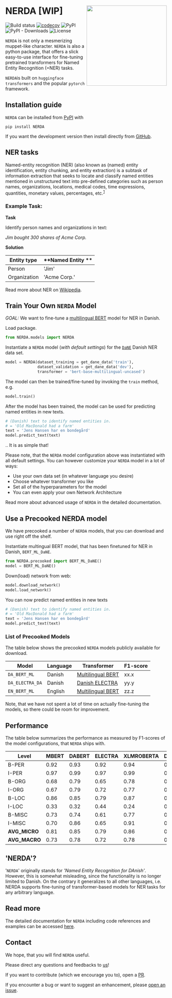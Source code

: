 # NERDA [**WIP**] <img src="https://raw.githubusercontent.com/ebanalyse/NERDA/main/logo.png" align="right" height=250/>

![Build status](https://github.com/ebanalyse/NERDA/workflows/build/badge.svg)
[![codecov](https://codecov.io/gh/ebanalyse/NERDA/branch/main/graph/badge.svg?token=OB6LGFQZYX)](https://codecov.io/gh/ebanalyse/NERDA)
![PyPI](https://img.shields.io/pypi/v/NERDA.svg)
![PyPI - Downloads](https://img.shields.io/pypi/dm/NERDA?color=green)
![License](https://img.shields.io/badge/license-MIT-blue.svg)

`NERDA` is not only a mesmerizing muppet-like character. `NERDA` is also
a python package, that offers a slick easy-to-use interface for fine-tuning 
pretrained transformers for Named Entity Recognition
 (=NER) tasks. 

`NERDA`is built on `huggingface` `transformers` and the popular `pytorch`
 framework.

## Installation guide
`NERDA` can be installed from [PyPI](https://pypi.org/project/NERDA/) with 

```
pip install NERDA
```

If you want the development version then install directly from [GitHub](https://github.com/ebanalyse/NERDA).

## NER tasks
Named-entity recognition (NER) (also known as (named) entity identification, 
entity chunking, and entity extraction) is a subtask of information extraction
that seeks to locate and classify named entities mentioned in unstructured 
text into pre-defined categories such as person names, organizations, locations, medical codes, time expressions, quantities, monetary values, percentages, etc.<sup>[1]</sup>

[1]: https://en.wikipedia.org/wiki/Named-entity_recognition

### Example Task:

**Task** 

Identify person names and organizations in text:

*Jim bought 300 shares of Acme Corp.*

**Solution**

| **Entity type** | **Named Entity ** | 
|-----------------|-------------------|
| Person          | 'Jim'             |
| Organization    | 'Acme Corp.'      |

Read more about NER on [Wikipedia](https://en.wikipedia.org/wiki/Named-entity_recognition).

## Train Your Own `NERDA` Model

*GOAL:* We want to fine-tune a [multilingual BERT](https://huggingface.co/bert-base-multilingual-uncased) model for NER in Danish.

Load package.

```python
from NERDA.models import NERDA
```

Instantiate a `NERDA` model (*with default settings*) for the 
[`DaNE`](https://github.com/alexandrainst/danlp/blob/master/docs/docs/datasets.md#dane) 
Danish NER data set.

```python
model = NERDA(dataset_training = get_dane_data('train'),
              dataset_validation = get_dane_data('dev'),
              transformer = 'bert-base-multilingual-uncased')
```

The model can then be trained/fine-tuned by invoking the `train` method, e.g.

```python
model.train()
````

After the model has been trained, the model can be used for predicting 
named entities in new texts.

```python
# (Danish) text to identify named entities in.
# = 'Old MacDonald had a farm'
text = 'Jens Hansen har en bondegård'
model.predict_text(text)
```
.. It is as simple that!

Please note, that the `NERDA` model configuration above was instantiated 
with all default settings. You can however customize your `NERDA` model
in a lot of ways:

- Use your own data set (in whatever language you desire)
- Choose whatever transformer you like
- Set all of the hyperparameters for the model
- You can even apply your own Network Architecture 

Read more about advanced usage of `NERDA` in the detailed documentation.

## Use a Precooked NERDA model ##

We have precooked a number of `NERDA` models, that you can download 
and use right off the shelf.

Instantiate multingual BERT model, that has been finetuned for NER in Danish,
`BERT_ML_DaNE`.

```python
from NERDA.precooked import BERT_ML_DaNE()
model = BERT_ML_DaNE()
```

Down(load) network from web:

```python
model.download_network()
model.load_network()
```

You can now predict named entities in new texts

```python
# (Danish) text to identify named entities in.
# = 'Old MacDonald had a farm'
text = 'Jens Hansen har en bondegård'
model.predict_text(text)
```

### List of Precooked Models

The table below shows the precooked `NERDA` models publicly available for download.

| **Model**       | **Language** | **Transformer**   | **F1-score** |  
|-----------------|--------------|-------------------|--------------|
| `DA_BERT_ML`    | Danish       | [Multilingual BERT](https://huggingface.co/bert-base-multilingual-uncased) | xx.x       |
| `DA_ELECTRA_DA` | Danish       | [Danish ELECTRA](https://huggingface.co/Maltehb/-l-ctra-danish-electra-small-uncased) | yy.y             |
| `EN_BERT_ML`    | English      | [Multilingual BERT](https://huggingface.co/bert-base-multilingual-uncased)| zz.z              |

Note, that we have not spent a lot of time on actually fine-tuning the models,
so there could be room for improvement.

## Performance

The table below summarizes the performance as measured by F1-scores of the model
 configurations, that `NERDA` ships with.

| **Level**     | **MBERT** | **DABERT** | **ELECTRA** | **XLMROBERTA** | **DISTILMBERT** |
|---------------|-----------|------------|-------------|----------------|-----------------|
| B-PER         | 0.92      | 0.93       | 0.92        | 0.94           | 0.89            |      
| I-PER         | 0.97      | 0.99       | 0.97        | 0.99           | 0.96            |   
| B-ORG         | 0.68      | 0.79       | 0.65        | 0.78           | 0.66            |     
| I-ORG         | 0.67      | 0.79       | 0.72        | 0.77           | 0.61            |   
| B-LOC         | 0.86      | 0.85       | 0.79        | 0.87           | 0.80            |     
| I-LOC         | 0.33      | 0.32       | 0.44        | 0.24           | 0.29            |     
| B-MISC        | 0.73      | 0.74       | 0.61        | 0.77           | 0.70            |     
| I-MISC        | 0.70      | 0.86       | 0.65        | 0.91           | 0.61            |   
| **AVG_MICRO** | 0.81      | 0.85       | 0.79        | 0.86           | 0.78            |      
| **AVG_MACRO** | 0.73      | 0.78       | 0.72        | 0.78           | 0.69            |

## 'NERDA'?
'`NERDA`' originally stands for *'Named Entity Recognition for DAnish'*. However, this
is somewhat misleading, since the functionality is no longer limited to Danish. 
On the contrary it generalizes to all other languages, i.e. NERDA supports 
fine-tuning of transformer-based models for NER tasks for any arbitrary 
language.

## Read more
The detailed documentation for `NERDA` including code references and
examples can be accessed [here](https://ebanalyse.github.io/NERDA/).

## Contact
We hope, that you will find `NERDA` useful.

Please direct any questions and feedbacks to
[us](mailto:lars.kjeldgaard@eb.dk)!

If you want to contribute (which we encourage you to), open a
[PR](https://github.com/ebanalyse/NERDA/pulls).

If you encounter a bug or want to suggest an enhancement, please 
[open an issue](https://github.com/ebanalyse/NERDA/issues).

